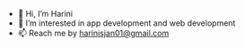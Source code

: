 - 👋 Hi, I’m Harini
- 👀 I’m interested in app development and web development
- 📫 Reach me by harinisjan01@gmail.com

<!---
HariniS007/HariniS007 is a ✨ special ✨ repository because its `README.md` (this file) appears on your GitHub profile.
You can click the Preview link to take a look at your changes.
--->

